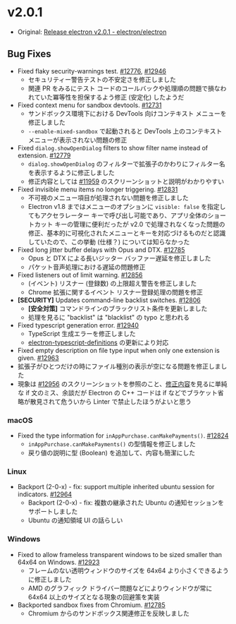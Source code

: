 # v2.0.1

* Original: [Release electron v2.0.1 - electron/electron](https://github.com/electron/electron/releases/tag/v2.0.1)

## Bug Fixes

* Fixed flaky security-warnings test. [#12776](https://github.com/electron/electron/pull/12776), [#12946](https://github.com/electron/electron/pull/12946)
  * セキュリティー警告テストの不安定さを修正しました
  * 関連 PR をみるにテスト コードのコールバックや処理順の問題で損なわれていた冪等性を担保するよう修正 (安定化) したようだ
* Fixed context menu for sandbox devtools. [#12731](https://github.com/electron/electron/pull/12731)
  * サンドボックス環境下における DevTools 向けコンテキスト メニューを修正しました
  * `--enable-mixed-sandbox` で起動されると DevTools 上のコンテキスト メニューが表示されない問題の修正
* Fixed `dialog.showOpenDialog` filters to show filter name instead of extension. [#12779](https://github.com/electron/electron/pull/12779)
  * `dialog.showOpenDialog` のフィルターで拡張子のかわりにフィルター名を表示するように修正しました
  * 修正内容としては [#11959](https://github.com/electron/electron/pull/11959) のスクリーンショットと説明がわかりやすい
* Fixed invisible menu items no longer triggering. [#12831](https://github.com/electron/electron/pull/12831)
  * 不可視のメニュー項目が処理されない問題を修正しました
  * Electron v1.8 まではメニューのオプションに `visible: false` を指定してもアクセラレーター キーで呼び出し可能であり、アプリ全体のショートカット キーの管理に便利だったが v2.0 で処理されなくなった問題の修正、基本的に可視化されたメニューとキーを対応づけるものだと認識していたので、この挙動 (仕様？) については知らなかった
* Fixed long jitter buffer delays with Opus and DTX. [#12785](https://github.com/electron/electron/pull/12785)
  * Opus と DTX による長いジッター バッファー遅延を修正しました
  * パケット音声処理における遅延の問題修正
* Fixed listeners out of limit warning. [#12856](https://github.com/electron/electron/pull/12856)
  * (イベント) リスナー (登録数) の上限超え警告を修正しました
  * Chrome 拡張に関するイベント リスナー登録処理の問題を修正
* **[SECURITY]** Updates command-line backlist switches. [#12806](https://github.com/electron/electron/pull/12806)
  * **[安全対策]** コマンドラインのブラックリスト条件を更新しました
  * 処理を見るに "backlist" は "blacklist" の typo と思われる
* Fixed typescript generation error. [#12940](https://github.com/electron/electron/pull/12940)
  * TypeScript 生成エラーを修正しました
  * [electron-typescript-definitions](https://www.npmjs.com/package/electron-typescript-definitions) の更新により対応
* Fixed empty description on file type input when only one extension is given. [#12963](https://github.com/electron/electron/pull/12963)
* 拡張子がひとつだけの時にファイル種別の表示が空になる問題を修正しました
* 現象は [#12956](https://github.com/electron/electron/issues/12956) のスクリーンショットを参照のこと、[修正内容](https://github.com/electron/electron/pull/12962/files)を見るに単純な if 文のミス、余談だが Electron の C++ コードは if などでブラケット省略が散見されて危ういから Linter で禁止したほうがよいと思う

### macOS

* Fixed the type information for `inAppPurchase.canMakePayments()`. [#12824](https://github.com/electron/electron/pull/12824)
  * `inAppPurchase.canMakePayments()` の型情報を修正しました
  * 戻り値の説明に型 (Boolean) を追加して、内容も簡潔にした

### Linux

* Backport (2-0-x) - fix: support multiple inherited ubuntu session for indicators. [#12964](https://github.com/electron/electron/pull/12964)
  * Backport (2-0-x) - fix: 複数の継承された Ubuntu の通知セッションをサポートしました
  * Ubuntu の通知領域 UI の話らしい

### Windows

* Fixed to allow frameless transparent windows to be sized smaller than 64x64 on Windows. [#12923](https://github.com/electron/electron/pull/12923)
  * フレームのない透明ウィンドウのサイズを 64x64 より小さくできるように修正しました
  * AMD のグラフィック ドライバー問題などによりウィンドウが常に 64x64 以上のサイズとなる現象の回避策を実装
* Backported sandbox fixes from Chromium. [#12785](https://github.com/electron/electron/pull/12785)
  * Chromium からのサンドボックス関連修正を反映しました
